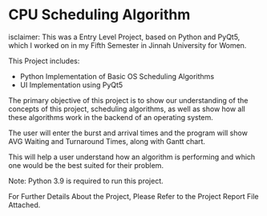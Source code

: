 
# CPU Scheduling Algorithm

isclaimer: This was a Entry Level Project, based on Python and PyQt5, which I worked on in my Fifth Semester in Jinnah University for Women.

This Project includes:
- Python Implementation of Basic OS Scheduling Algorithms
- UI Implementation using PyQt5


The primary objective of this project is to show our understanding of the concepts 
of this project, scheduling algorithms, as well as show how all these algorithms 
work in the backend of an operating system. 

The user will enter the burst and 
arrival times and the program will show AVG Waiting and Turnaround Times, along with Gantt chart. 

This 
will help a user understand how an algorithm is performing and which one would 
be the best suited for their problem.


Note: Python 3.9 is required to run this project.

For Further Details About the Project, Please Refer to the Project Report File Attached.
